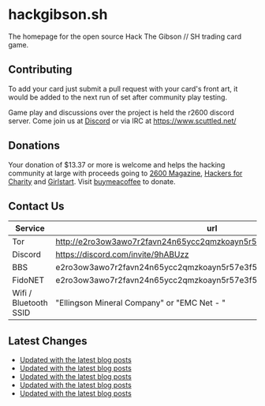 # hackgibson.sh
The homepage for the open source Hack The Gibson // SH trading card game.


## Contributing

To add your card just submit a pull request with your card's front art, it would be added to the next run of set after community play testing.

Game play and discussions over the project is held the r2600 discord server. Come join us at [Discord](https://discord.com/invite/9hABUzz) or via IRC at https://www.scuttled.net/


## Donations

Your donation of $13.37 or more is welcome and helps the hacking community at large with proceeds going to [2600 Magazine](https://2600.com/), [Hackers for Charity](https://hackersforcharity.org) and [Girlstart](https://girlstart.org).  Visit [buymeacoffee](https://www.buymeacoffee.com/hackgibson.sh) to donate.


## Contact Us

Service | url
-|-
Tor | http://e2ro3ow3awo7r2favn24n65ycc2qmzkoayn5r57e3f56nvjwdcgg32ad.onion
Discord | https://discord.com/invite/9hABUzz
BBS | e2ro3ow3awo7r2favn24n65ycc2qmzkoayn5r57e3f56nvjwdcgg32ad.onion:23
FidoNET | e2ro3ow3awo7r2favn24n65ycc2qmzkoayn5r57e3f56nvjwdcgg32ad.onion:24554
Wifi / Bluetooth SSID | "Ellingson Mineral Company" or "EMC Net - <fidonet address>"

## Latest Changes
<!-- BLOG-POST-LIST:START -->
- [Updated with the latest blog posts](https://github.com/DFW2600/hackgibson.sh/commit/54797519f5ebbfb9be3f0a2759995b3a7f223a1c)
- [Updated with the latest blog posts](https://github.com/DFW2600/hackgibson.sh/commit/44b806c2bd20efe577e09c71b997170a8b69720b)
- [Updated with the latest blog posts](https://github.com/DFW2600/hackgibson.sh/commit/b1859c1b471342bfc8d94818fa2d0a8b67825d0d)
- [Updated with the latest blog posts](https://github.com/DFW2600/hackgibson.sh/commit/c05dce7fefcda2e3132fc024db8b24d7306f7341)
- [Updated with the latest blog posts](https://github.com/DFW2600/hackgibson.sh/commit/d1e4ef01ab7b07ce23c1a438b86407eea5974239)
<!-- BLOG-POST-LIST:END -->
